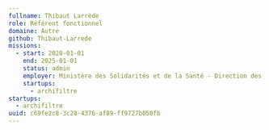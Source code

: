 ```yaml
---
fullname: Thibaut Larrède
role: Référent fonctionnel
domaine: Autre
github: Thibaut-Larrede
missions:
  - start: 2020-01-01
    end: 2025-01-01
    status: admin
    employer: Ministère des Solidarités et de la Santé - Direction des finances, des achats et des services
    startups:
      - archifiltre
startups:
  - archifiltre
uuid: c69fe2c8-3c28-4376-af89-ff9727b050fb
---
```

